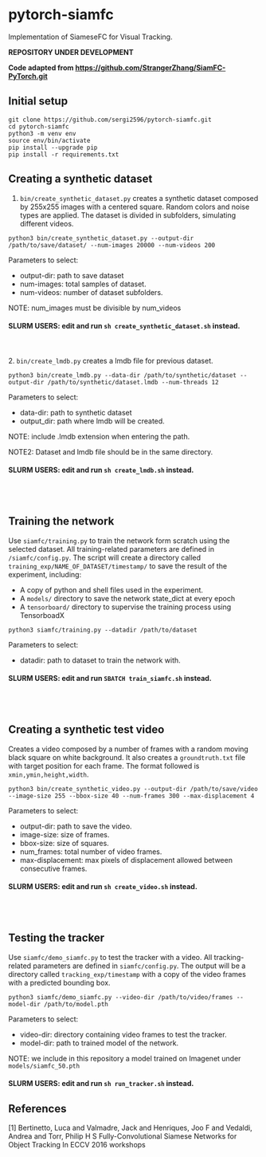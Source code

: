 # pytorch-siamfc

Implementation of SiameseFC for Visual Tracking.

**REPOSITORY UNDER DEVELOPMENT**

**Code adapted from https://github.com/StrangerZhang/SiamFC-PyTorch.git**

## Initial setup

```
git clone https://github.com/sergi2596/pytorch-siamfc.git
cd pytorch-siamfc
python3 -m venv env
source env/bin/activate
pip install --upgrade pip
pip install -r requirements.txt

```

## Creating a synthetic dataset

1. `bin/create_synthetic_dataset.py` creates a synthetic dataset composed by 255x255 images with a centered square. Random colors and noise types are applied. The dataset is divided in subfolders, simulating different videos.

```
python3 bin/create_synthetic_dataset.py --output-dir /path/to/save/dataset/ --num-images 20000 --num-videos 200
```
Parameters to select:
- output-dir: path to save dataset
- num-images: total samples of dataset.
- num-videos: number of dataset subfolders.

NOTE: num_images must be divisible by num_videos

#### **SLURM USERS: edit and run `sh create_synthetic_dataset.sh` instead.**
<br></br>
2. `bin/create_lmdb.py` creates a lmdb file for previous dataset. 

```
python3 bin/create_lmdb.py --data-dir /path/to/synthetic/dataset --output-dir /path/to/synthetic/dataset.lmdb --num-threads 12
```
Parameters to select:
- data-dir: path to synthetic dataset
- output_dir: path where lmdb will be created.

NOTE: include .lmdb extension when entering the path.

NOTE2: Dataset and lmdb file should be in the same directory.

#### **SLURM USERS: edit and run `sh create_lmdb.sh` instead.**
<br></br>
## Training the network

Use `siamfc/training.py` to train the network form scratch using the selected dataset. All training-related parameters are defined in `/siamfc/config.py`. The script will create a directory called `training_exp/NAME_OF_DATASET/timestamp/` to save the result of the experiment, including:
- A copy of python and shell files used in the experiment.
- A `models/` directory to save the network state_dict at every epoch
- A `tensorboard/` directory to supervise the training process using TensorboadX

```
python3 siamfc/training.py --datadir /path/to/dataset
```
Parameters to select:
- datadir: path to dataset to train the network with.

#### **SLURM USERS: edit and run `SBATCH train_siamfc.sh` instead.**
<br></br>

## Creating a synthetic test video

Creates a video composed by a number of frames with a random moving black square on white background. It also creates a `groundtruth.txt` file with target position for each frame. The format followed is `xmin,ymin,height,width`. 

```
python3 bin/create_synthetic_video.py --output-dir /path/to/save/video --image-size 255 --bbox-size 40 --num-frames 300 --max-displacement 4
```
Parameters to select:
- output-dir: path to save the video.
- image-size: size of frames.
- bbox-size: size of squares.
- num_frames: total number of video frames.
- max-displacement: max pixels of displacement allowed between consecutive frames.

#### **SLURM USERS: edit and run `sh create_video.sh` instead.**
<br></br>

## Testing the tracker

Use `siamfc/demo_siamfc.py` to test the tracker with a video. All tracking-related parameters are defined in `siamfc/config.py`. The output will be a directory called `tracking_exp/timestamp` with a copy of the video frames with a predicted bounding box.
```
python3 siamfc/demo_siamfc.py --video-dir /path/to/video/frames --model-dir /path/to/model.pth
```
 Parameters to select:
- video-dir: directory containing video frames to test the tracker.
- model-dir: path to trained model of the network.

NOTE: we include in this repository a model trained on Imagenet under `models/siamfc_50.pth`

#### **SLURM USERS: edit and run `sh run_tracker.sh` instead.**

## References
[1] Bertinetto, Luca and Valmadre, Jack and Henriques, Joo F and Vedaldi, Andrea and Torr, Philip H S Fully-Convolutional Siamese Networks for Object Tracking In ECCV 2016 workshops

